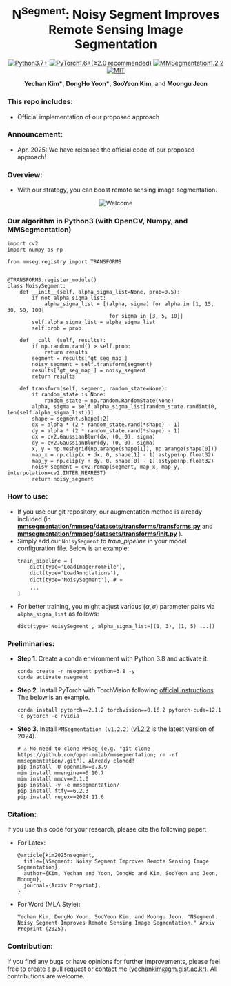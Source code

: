 <h1 align="center">
  N<sup>Segment</sup>: Noisy Segment Improves Remote Sensing Image Segmentation
</h1>

<p align="center">
  <a href="#"><img alt="Python3.7+" src="https://img.shields.io/badge/Python-3.7+-blue?logo=python&logoColor=white"></a>
  <a href="#"><img alt="PyTorch1.6+(≥2.0 recommended)" src="https://img.shields.io/badge/PyTorch-1.6+ (≥2.0 recommended)-orange?logo=pytorch&logoColor=white"></a>
  <a href="#"><img alt="MMSegmentation1.2.2" src="https://img.shields.io/badge/MMSegmentation-1.2.2-red?logo=mmlab&logoColor=white"></a>
  <a href="#"><img alt="MIT" src="https://img.shields.io/badge/License-MIT-green?logo=MIT"></a>
</p>

<p align="center">
  <b>Yechan Kim*</b>, 
  <b>DongHo Yoon*</b>,
  <b>SooYeon Kim</b>, and 
  <b>Moongu Jeon</b>
</p>

### This repo includes:
- Official implementation of our proposed approach

### Announcement:
- Apr. 2025: We have released the official code of our proposed approach!

### Overview:
- With our strategy, you can boost remote sensing image segmentation.
<p align="center">
    <img alt="Welcome" src="overview.png" />
</p>

### Our algorithm in Python3 (with OpenCV, Numpy, and MMSegmentation)
~~~python3
import cv2
import numpy as np

from mmseg.registry import TRANSFORMS


@TRANSFORMS.register_module()
class NoisySegment:
    def __init__(self, alpha_sigma_list=None, prob=0.5):
        if not alpha_sigma_list:
            alpha_sigma_list = [(alpha, sigma) for alpha in [1, 15, 30, 50, 100] 
                                 for sigma in [3, 5, 10]]
        self.alpha_sigma_list = alpha_sigma_list
        self.prob = prob

    def __call__(self, results):
        if np.random.rand() > self.prob:
            return results
        segment = results['gt_seg_map']
        noisy_segment = self.transform(segment)
        results['gt_seg_map'] = noisy_segment
        return results

    def transform(self, segment, random_state=None):
        if random_state is None:
            random_state = np.random.RandomState(None)
        alpha, sigma = self.alpha_sigma_list[random_state.randint(0, len(self.alpha_sigma_list))]
        shape = segment.shape[:2]
        dx = alpha * (2 * random_state.rand(*shape) - 1)
        dy = alpha * (2 * random_state.rand(*shape) - 1)
        dx = cv2.GaussianBlur(dx, (0, 0), sigma)
        dy = cv2.GaussianBlur(dy, (0, 0), sigma)
        x, y = np.meshgrid(np.arange(shape[1]), np.arange(shape[0]))
        map_x = np.clip(x + dx, 0, shape[1] - 1).astype(np.float32)
        map_y = np.clip(y + dy, 0, shape[0] - 1).astype(np.float32)
        noisy_segment = cv2.remap(segment, map_x, map_y, interpolation=cv2.INTER_NEAREST)
        return noisy_segment
~~~

### How to use:
- If you use our git repository, our augmentation method is already included (in **[mmsegmentation/mmseg/datasets/transforms/transforms.py](mmsegmentation/mmseg/datasets/transforms/transforms.py)** and **[mmsegmentation/mmseg/datasets/transforms/__init__.py](mmsegmentation/mmseg/datasets/transforms/__init__.py)** ). 
- Simply add our `NoisySegment` to *train_pipeline* in your model configuration file. Below is an example:
  ~~~python3
  train_pipeline = [
      dict(type='LoadImageFromFile'),
      dict(type='LoadAnnotations'),
      dict(type='NoisySegment'), # ⭐
      ...
  ]
  ~~~
- For better training, you might adjust various $(\alpha, \sigma)$ parameter pairs via `alpha_sigma_list` as follows:
  ~~~python3
  dict(type='NoisySegment', alpha_sigma_list=[(1, 3), (1, 5) ...])
  ~~~

### Preliminaries:
* **Step 1**. Create a conda environment with Python 3.8 and activate it.
    ~~~shell
    conda create -n nsegment python=3.8 -y
    conda activate nsegment
    ~~~

* **Step 2.** Install PyTorch with TorchVision following [official instructions](https://pytorch.org/get-started/locally/). The below is an example. 
    ~~~shell
    conda install pytorch==2.1.2 torchvision==0.16.2 pytorch-cuda=12.1 -c pytorch -c nvidia
    ~~~

* **Step 3.** Install `MMSegmentation (v1.2.2)` ([v1.2.2](https://mmsegmentation.readthedocs.io/en/latest/overview.html) is the latest version of 2024).
    ~~~shell
    # ⚠️ No need to clone MMSeg (e.g. "git clone https://github.com/open-mmlab/mmsegmentation; rm -rf mmsegmentation/.git"). Already cloned! 
    pip install -U openmim==0.3.9
    mim install mmengine==0.10.7
    mim install mmcv==2.1.0
    pip install -v -e mmsegmentation/
    pip install ftfy==6.2.3
    pip install regex==2024.11.6
    ~~~

### Citation:
If you use this code for your research, please cite the following paper:
- For Latex:
  ~~~ME
  @article{kim2025nsegment,
    title={NSegment: Noisy Segment Improves Remote Sensing Image Segmentation},
    author={Kim, Yechan and Yoon, DongHo and Kim, SooYeon and Jeon, Moongu},
    journal={Arxiv Preprint},
  }
  ~~~

- For Word (MLA Style):
  ~~~ME
  Yechan Kim, DongHo Yoon, SooYeon Kim, and Moongu Jeon. "NSegment: Noisy Segment Improves Remote Sensing Image Segmentation." Arxiv Preprint (2025).
  ~~~

### Contribution:
If you find any bugs or have opinions for further improvements, please feel free to create a pull request or contact me (yechankim@gm.gist.ac.kr). All contributions are welcome.
